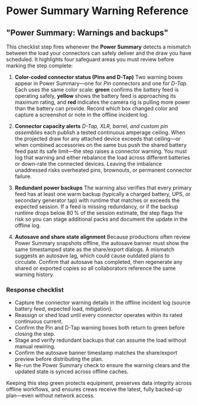 # Power Summary Warning Reference

## "Power Summary: Warnings and backups"

This checklist step fires whenever the **Power Summary** detects a mismatch between the load your connectors can safely deliver and the draw you have scheduled. It highlights four safeguard areas you must review before marking the step complete:

1. **Color-coded connector status (Pins and D-Tap)**
   Two warning boxes appear in Power Summary—one for *Pin* connectors and one for *D-Tap*. Each uses the same color scale: **green** confirms the battery feed is operating safely, **yellow** shows the battery feed is approaching its maximum rating, and **red** indicates the camera rig is pulling more power than the battery can provide. Record which box changed color and capture a screenshot or note in the offline incident log.

2. **Connector capacity alerts**
   *D-Tap, XLR, barrel, and custom pin assemblies* each publish a tested continuous amperage ceiling. When the projected draw for any attached device exceeds that ceiling—or when combined accessories on the same bus push the shared battery feed past its safe limit—the step raises a connector warning. You must log that warning and either rebalance the load across different batteries or down-rate the connected devices. Leaving the imbalance unaddressed risks overheated pins, brownouts, or permanent connector failure.

3. **Redundant power backups**
   The warning also verifies that every primary feed has at least one warm backup (typically a charged battery, UPS, or secondary generator tap) with runtime that matches or exceeds the expected session. If a feed is missing redundancy, or if the backup runtime drops below 80 % of the session estimate, the step flags the risk so you can stage additional packs and document the update in the offline log.

4. **Autosave and share state alignment**
   Because productions often review Power Summary snapshots offline, the autosave banner must show the same timestamped state as the share/export dialogs. A mismatch suggests an autosave lag, which could cause outdated plans to circulate. Confirm that autosave has completed, then regenerate any shared or exported copies so all collaborators reference the same warning history.

### Response checklist

- Capture the connector warning details in the offline incident log (source battery feed, expected load, mitigation).
- Reassign or shed load until every connector operates within its rated continuous current.
- Confirm the Pin and D-Tap warning boxes both return to green before closing the step.
- Stage and verify redundant backups that can assume the load without manual rewiring.
- Confirm the autosave banner timestamp matches the share/export preview before distributing the plan.
- Re-run the Power Summary check to ensure the warning clears and the updated state is synced across offline caches.

Keeping this step green protects equipment, preserves data integrity across offline workflows, and ensures crews receive the latest, fully backed-up plan—even without network access.
